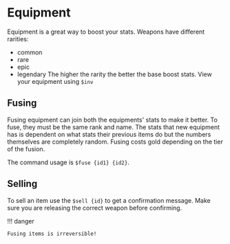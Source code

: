 # Equipment
Equipment is a great way to boost your stats. Weapons have different rarities:

* common
* rare
* epic 
* legendary
The higher the rarity the better the base boost stats. View your equipment using `$inv`

## Fusing 
Fusing equipment can join both the equipments' stats to make it better. To fuse, they must be the same rank and name.
The stats that new equipment has is dependent on what stats their previous items do but the numbers themselves are completely random. Fusing costs gold depending on the tier of the fusion. 

The command usage is `$fuse {id1} {id2}`.
## Selling
To sell an item use the `$sell {id}` to get a confirmation message. Make sure you are releasing the correct weapon before confirming. 

!!! danger

    Fusing items is irreversible!

